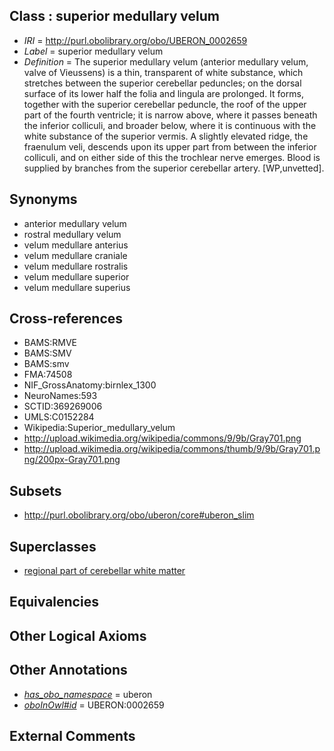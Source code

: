 
## Class : superior medullary velum

 * *IRI* = http://purl.obolibrary.org/obo/UBERON_0002659
 * *Label* = superior medullary velum
 * *Definition* = The superior medullary velum (anterior medullary velum, valve of Vieussens) is a thin, transparent of white substance, which stretches between the superior cerebellar peduncles; on the dorsal surface of its lower half the folia and lingula are prolonged. It forms, together with the superior cerebellar peduncle, the roof of the upper part of the fourth ventricle; it is narrow above, where it passes beneath the inferior colliculi, and broader below, where it is continuous with the white substance of the superior vermis. A slightly elevated ridge, the fraenulum veli, descends upon its upper part from between the inferior colliculi, and on either side of this the trochlear nerve emerges. Blood is supplied by branches from the superior cerebellar artery. [WP,unvetted].

## Synonyms

 * anterior medullary velum
 * rostral medullary velum
 * velum medullare anterius
 * velum medullare craniale
 * velum medullare rostralis
 * velum medullare superior
 * velum medullare superius

## Cross-references

 * BAMS:RMVE
 * BAMS:SMV
 * BAMS:smv
 * FMA:74508
 * NIF_GrossAnatomy:birnlex_1300
 * NeuroNames:593
 * SCTID:369269006
 * UMLS:C0152284
 * Wikipedia:Superior_medullary_velum
 * http://upload.wikimedia.org/wikipedia/commons/9/9b/Gray701.png
 * http://upload.wikimedia.org/wikipedia/commons/thumb/9/9b/Gray701.png/200px-Gray701.png

## Subsets

 * http://purl.obolibrary.org/obo/uberon/core#uberon_slim

## Superclasses

 * [regional part of cerebellar white matter](../../UBERON/35/UBERON_0003035.md)

## Equivalencies


## Other Logical Axioms


## Other Annotations

 * *[has_obo_namespace](../../ce/oboInOwl#hasOBONamespace.md)* = uberon
 * *[oboInOwl#id](../../id/oboInOwl#id.md)* = UBERON:0002659

## External Comments

